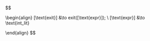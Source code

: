 $$

\begin{align}
[\text{exit}] &\to exit([\text{expr}]);
\\
[\text{expr}] &\to \text{int\_lit}

\end{align}
$$
